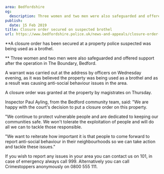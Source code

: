 ```yaml
area: Bedfordshire
og:
  description: Three women and two men were also safeguarded and offered support after the operation in Bedford.
publish:
  date: 15 Feb 2019
title: Closure order secured on suspected brothel
url: https://www.bedfordshire.police.uk/news-and-appeals/closure-order-brothel-bedford-feb2019
```

**A closure order has been secured at a property police suspected was being used as a brothel.

** Three women and two men were also safeguarded and offered support after the operation in The Boundary, Bedford.

A warrant was carried out at the address by officers on Wednesday evening, as it was believed the property was being used as a brothel and as a result was causing anti-social behaviour issues in the area.

A closure order was granted at the property by magistrates on Thursday.

Inspector Paul Ayling, from the Bedford community team, said: "We are happy with the court's decision to put a closure order on this property.

"We continue to protect vulnerable people and are dedicated to keeping our communities safe. We won't tolerate the exploitation of people and will do all we can to tackle those responsible.

"We want to reiterate how important it is that people to come forward to report anti-social behaviour in their neighbourhoods so we can take action and tackle these issues."

If you wish to report any issues in your area you can contact us on 101, in case of emergency always call 999. Alternatively you can call Crimestoppers anonymously on 0800 555 111.
